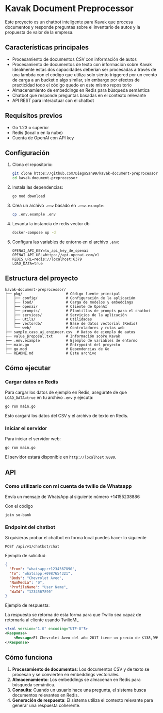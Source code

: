 # Kavak Document Preprocessor

Este proyecto es un chatbot inteligente para Kavak que procesa documentos y responde preguntas sobre el inventario de autos y la propuesta de valor de la empresa.

## Características principales

- Procesamiento de documentos CSV con información de autos
- Procesamiento de documentos de texto con información sobre Kavak
  Idealmente estas dos capacidades deberian ser procesadas a través de una lambda con el código que utiliza solo siento triggered por un evento de carga a un bucket o algo similar, sin embargo por efectos de practicidad todo el código quedo en este mismo repositorio
- Almacenamiento de embeddings en Redis para búsqueda semántica
- Chatbot que responde preguntas basadas en el contexto relevante
- API REST para interactuar con el chatbot

## Requisitos previos

- Go 1.23 o superior
- Redis (local o en la nube)
- Cuenta de OpenAI con API key

## Configuración

1. Clona el repositorio:

   ```bash
   git clone https://github.com/DiegoSan99/kavak-document-preprocessor.git
   cd kavak-document-preprocessor
   ```

2. Instala las dependencias:

   ```bash
   go mod download
   ```

3. Crea un archivo `.env` basado en `.env.example`:

   ```bash
   cp .env.example .env
   ```

4. Levanta la instancia de redis vector db

   ```bash
   docker-compose up -d
   ```

5. Configura las variables de entorno en el archivo `.env`:
   ```
   OPENAI_API_KEY=tu_api_key_de_openai
   OPENAI_API_URL=https://api.openai.com/v1
   REDIS_URL=redis://localhost:6379
   LOAD_DATA=true
   ```

## Estructura del proyecto

```
kavak-document-preprocessor/
├── pkg/                    # Código fuente principal
│   ├── config/             # Configuración de la aplicación
│   ├── load/               # Carga de modelos y embeddings
│   ├── openai/             # Cliente de OpenAI
│   ├── prompts/            # Plantillas de prompts para el chatbot
│   ├── services/           # Servicios de la aplicación
│   ├── utils/              # Utilidades
│   ├── vectordb/           # Base de datos vectorial (Redis)
│   └── web/                # Controladores y rutas web
├── sample_caso_ai_engineer.csv  # Datos de ejemplo de autos
├── value_proposal.txt      # Información sobre Kavak
├── .env.example            # Ejemplo de variables de entorno
├── main.go                 # Entrypoint del proyecto
├── go.mod                  # Dependencias de Go
└── README.md               # Este archivo
```

## Cómo ejecutar

### Cargar datos en Redis

Para cargar los datos de ejemplo en Redis, asegúrate de que `LOAD_DATA=true` en tu archivo `.env` y ejecuta:

```bash
go run main.go
```

Esto cargará los datos del CSV y el archivo de texto en Redis.

### Iniciar el servidor

Para iniciar el servidor web:

```bash
go run main.go
```

El servidor estará disponible en `http://localhost:8080`.

## API

### Como utilizarlo con mi cuenta de twilio de Whatsapp

Envía un mensaje de WhatsApp al siguiente número
+14155238886

Con el código

```
join so-bank
```

### Endpoint del chatbot

Si quisieras probar el chatbot en forma local puedes hacer lo siguiente

```
POST /api/v1/chatbot/chat
```

Ejemplo de solicitud:

```json
{
  "From": "whatsapp:+1234567890",
  "To": "whatsapp:+0987654321",
  "Body": "Chevrolet Aveo",
  "NumMedia": "0",
  "ProfileName": "User Name",
  "WaId": "1234567890"
}
```

Ejemplo de respuesta:

La respuesta se retorna de esta forma para que Twilio sea capaz de retornarla al cliente usando TwilioML

```xml
<?xml version="1.0" encoding="UTF-8"?>
<Response>
    <Message>El Chevrolet Aveo del año 2017 tiene un precio de $138,999. Este vehículo está disponible en nuestro inventario y cuenta con todas las garantías de Kavak. Si necesitas más información o deseas agendar una cita para verlo, ¡no dudes en decírmelo!</Message>
</Response>
```

## Cómo funciona

1. **Procesamiento de documentos**: Los documentos CSV y de texto se procesan y se convierten en embeddings vectoriales.
2. **Almacenamiento**: Los embeddings se almacenan en Redis para búsqueda semántica.
3. **Consulta**: Cuando un usuario hace una pregunta, el sistema busca documentos relevantes en Redis.
4. **Generación de respuesta**: El sistema utiliza el contexto relevante para generar una respuesta coherente.
